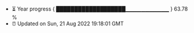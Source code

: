 - ⏳ Year progress { ███████████████████▁▁▁▁▁▁▁▁▁▁▁ } 63.78 %
- ⏰ Updated on Sun, 21 Aug 2022 19:18:01 GMT

